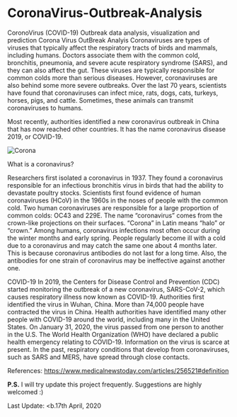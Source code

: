 # CoronaVirus-Outbreak-Analysis
CoronoVirus (COVID-19) Outbreak data analysis, visualization and prediction
Corona Virus OutBreak Analyis
Coronaviruses are types of viruses that typically affect the respiratory tracts of birds and mammals, including humans. Doctors associate them with the common cold, bronchitis, pneumonia, and severe acute respiratory syndrome (SARS), and they can also affect the gut. These viruses are typically responsible for common colds more than serious diseases. However, coronaviruses are also behind some more severe outbreaks. Over the last 70 years, scientists have found that coronaviruses can infect mice, rats, dogs, cats, turkeys, horses, pigs, and cattle. Sometimes, these animals can transmit coronaviruses to humans.

Most recently, authorities identified a new coronavirus outbreak in China that has now reached other countries. It has the name coronavirus disease 2019, or COVID-19.

![Corona](https://kingcounty.gov/depts/health/communicable-diseases/disease-control/~/media/depts/health/communicable-diseases/images/banner-coronavirus.ashx)

What is a coronavirus?

Researchers first isolated a coronavirus in 1937. They found a coronavirus responsible for an infectious bronchitis virus in birds that had the ability to devastate poultry stocks. Scientists first found evidence of human coronaviruses (HCoV) in the 1960s in the noses of people with the common cold. Two human coronaviruses are responsible for a large proportion of common colds: OC43 and 229E. The name “coronavirus” comes from the crown-like projections on their surfaces. “Corona” in Latin means “halo” or “crown.” Among humans, coronavirus infections most often occur during the winter months and early spring. People regularly become ill with a cold due to a coronavirus and may catch the same one about 4 months later. This is because coronavirus antibodies do not last for a long time. Also, the antibodies for one strain of coronavirus may be ineffective against another one.

COVID-19 In 2019, the Centers for Disease Control and Prevention (CDC) started monitoring the outbreak of a new coronavirus, SARS-CoV-2, which causes respiratory illness now known as COVID-19. Authorities first identified the virus in Wuhan, China. More than 74,000 people have contracted the virus in China. Health authorities have identified many other people with COVID-19 around the world, including many in the United States. On January 31, 2020, the virus passed from one person to another in the U.S. The World Health Organization (WHO) have declared a public health emergency relating to COVID-19. Information on the virus is scarce at present. In the past, respiratory conditions that develop from coronaviruses, such as SARS and MERS, have spread through close contacts.

References: https://www.medicalnewstoday.com/articles/256521#definition

<b>P.S.</b> I will try update this project frequently. Suggestions are highly welcomed :)

Last Update: <b.17th April, 2020</b>

